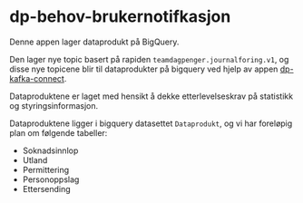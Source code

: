 # dp-behov-brukernotifkasjon

Denne appen lager dataprodukt på BigQuery.

Den lager nye topic basert på rapiden `teamdagpenger.journalforing.v1`, og disse nye topicene blir til dataprodukter på bigquery ved hjelp av appen [dp-kafka-connect](https://github.com/navikt/dp-kafka-connect).

Dataproduktene er laget med hensikt å dekke etterlevelseskrav på statistikk og styringsinformasjon.

Dataproduktene ligger i bigquery datasettet `Dataprodukt`, og vi har foreløpig plan om følgende tabeller:

- Soknadsinnlop
- Utland
- Permittering
- Personoppslag
- Ettersending
